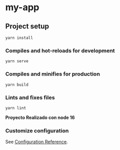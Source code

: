 # my-app


## Project setup
```
yarn install
```

### Compiles and hot-reloads for development
```
yarn serve
```

### Compiles and minifies for production
```
yarn build
```

### Lints and fixes files
```
yarn lint
```

**Proyecto Realizado con node 16**

### Customize configuration
See [Configuration Reference](https://cli.vuejs.org/config/).
